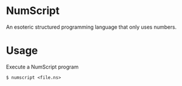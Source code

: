 # NumScript

An esoteric structured programming language that only uses numbers.

# Usage

Execute a NumScript program

    $ numscript <file.ns>

